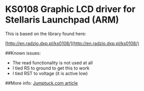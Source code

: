 # KS0108 Graphic LCD driver for Stellaris Launchpad (ARM)

This is based on the library found here:

[http://en.radzio.dxp.pl/ks0108/](http://en.radzio.dxp.pl/ks0108/)

##Known issues:
* The read functionality is not used at all
* I tied RS to ground to get this to work
* I tied RST to voltage (it is active low)

##More info:
[Jumptuck.com article](http://jumptuck.com/2012/12/10/level-converter-lets-5v-hardware-33v-arm-chips)
